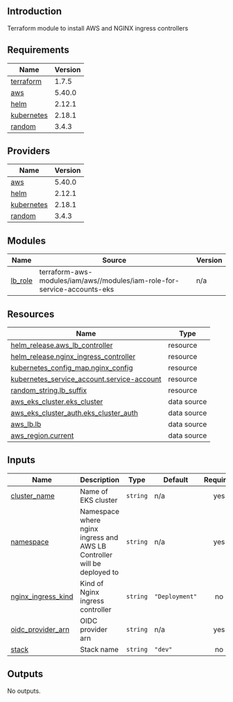 ## Introduction
Terraform module to install AWS and NGINX ingress controllers

<!-- BEGIN_TF_DOCS -->
## Requirements

| Name | Version |
|------|---------|
| <a name="requirement_terraform"></a> [terraform](#requirement\_terraform) | 1.7.5 |
| <a name="requirement_aws"></a> [aws](#requirement\_aws) | 5.40.0 |
| <a name="requirement_helm"></a> [helm](#requirement\_helm) | 2.12.1 |
| <a name="requirement_kubernetes"></a> [kubernetes](#requirement\_kubernetes) | 2.18.1 |
| <a name="requirement_random"></a> [random](#requirement\_random) | 3.4.3 |

## Providers

| Name | Version |
|------|---------|
| <a name="provider_aws"></a> [aws](#provider\_aws) | 5.40.0 |
| <a name="provider_helm"></a> [helm](#provider\_helm) | 2.12.1 |
| <a name="provider_kubernetes"></a> [kubernetes](#provider\_kubernetes) | 2.18.1 |
| <a name="provider_random"></a> [random](#provider\_random) | 3.4.3 |

## Modules

| Name | Source | Version |
|------|--------|---------|
| <a name="module_lb_role"></a> [lb\_role](#module\_lb\_role) | terraform-aws-modules/iam/aws//modules/iam-role-for-service-accounts-eks | n/a |

## Resources

| Name | Type |
|------|------|
| [helm_release.aws_lb_controller](https://registry.terraform.io/providers/hashicorp/helm/2.12.1/docs/resources/release) | resource |
| [helm_release.nginx_ingress_controller](https://registry.terraform.io/providers/hashicorp/helm/2.12.1/docs/resources/release) | resource |
| [kubernetes_config_map.nginx_config](https://registry.terraform.io/providers/hashicorp/kubernetes/2.18.1/docs/resources/config_map) | resource |
| [kubernetes_service_account.service-account](https://registry.terraform.io/providers/hashicorp/kubernetes/2.18.1/docs/resources/service_account) | resource |
| [random_string.lb_suffix](https://registry.terraform.io/providers/hashicorp/random/3.4.3/docs/resources/string) | resource |
| [aws_eks_cluster.eks_cluster](https://registry.terraform.io/providers/hashicorp/aws/5.40.0/docs/data-sources/eks_cluster) | data source |
| [aws_eks_cluster_auth.eks_cluster_auth](https://registry.terraform.io/providers/hashicorp/aws/5.40.0/docs/data-sources/eks_cluster_auth) | data source |
| [aws_lb.lb](https://registry.terraform.io/providers/hashicorp/aws/5.40.0/docs/data-sources/lb) | data source |
| [aws_region.current](https://registry.terraform.io/providers/hashicorp/aws/5.40.0/docs/data-sources/region) | data source |

## Inputs

| Name | Description | Type | Default | Required |
|------|-------------|------|---------|:--------:|
| <a name="input_cluster_name"></a> [cluster\_name](#input\_cluster\_name) | Name of EKS cluster | `string` | n/a | yes |
| <a name="input_namespace"></a> [namespace](#input\_namespace) | Namespace where nginx ingress and AWS LB Controller will be deployed to | `string` | n/a | yes |
| <a name="input_nginx_ingress_kind"></a> [nginx\_ingress\_kind](#input\_nginx\_ingress\_kind) | Kind of Nginx ingress controller | `string` | `"Deployment"` | no |
| <a name="input_oidc_provider_arn"></a> [oidc\_provider\_arn](#input\_oidc\_provider\_arn) | OIDC provider arn | `string` | n/a | yes |
| <a name="input_stack"></a> [stack](#input\_stack) | Stack name | `string` | `"dev"` | no |

## Outputs

No outputs.
<!-- END_TF_DOCS -->